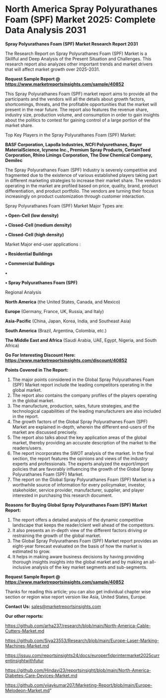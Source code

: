 # North America Spray Polyurathanes Foam (SPF) Market 2025: Complete Data Analysis 2031

<strong>Spray Polyurathanes Foam (SPF) Market Research Report 2031</strong>

The Research Report on Spray Polyurathanes Foam (SPF) Market is a Skillful and Deep Analysis of the Present Situation and Challenges. This research report also analyzes other important trends and market drivers that will affect market growth over 2025-2031.

<strong>Request Sample Report @ <a href=https://www.marketreportsinsights.com/sample/40852>https://www.marketreportsinsights.com/sample/40852</a></strong>

This Spray Polyurathanes Foam (SPF) market report aims to provide all the participants and the vendors will all the details about growth factors, shortcomings, threats, and the profitable opportunities that the market will present in the near future. The report also features the revenue share, industry size, production volume, and consumption in order to gain insights about the politics to contest for gaining control of a large portion of the market share.

Top Key Players in the Spray Polyurathanes Foam (SPF) Market:

<strong>BASF Corporation, Lapolla Industries, NCFI Polyurethanes, Bayer MaterialScience, Icynene Inc., Premium Spray Products, CertainTeed Corporation, Rhino Linings Corporation, The Dow Chemical Company, Demilec</strong>

The Spray Polyurathanes Foam (SPF) Industry is severely competitive and fragmented due to the existence of various established players taking part in different marketing strategies to increase their market share. The vendors operating in the market are profiled based on price, quality, brand, product differentiation, and product portfolio. The vendors are turning their focus increasingly on product customization through customer interaction.

Spray Polyurathanes Foam (SPF) Market Major Types are:

<strong>•  Open-Cell (low density)

•  Closed-Cell (medium density)

•  Closed-Cell (high density)</strong>

Market Major end-user applications :

<strong>•  Residential Buildings

•  Commercial Buildings

•  

•  Spray Polyurathanes Foam (SPF)</strong>

Regional Analysis

</u><strong><b>North America</b></strong> (the United States, Canada, and Mexico)

<strong><b>Europe </b></strong>(Germany, France, UK, Russia, and Italy)

<strong><b>Asia-Pacific</b></strong> (China, Japan, Korea, India, and Southeast Asia)

<strong><b>South America</b></strong> (Brazil, Argentina, Colombia, etc.)

<strong><b>The Middle East and Africa</b></strong> (Saudi Arabia, UAE, Egypt, Nigeria, and South Africa)

<strong>Go For Interesting Discount Here: <a href=https://www.marketreportsinsights.com/discount/40852>https://www.marketreportsinsights.com/discount/40852</a></strong>

<strong>Points Covered in The Report:</strong>
<ol>
  <li>The major points considered in the Global Spray Polyurathanes Foam (SPF) Market report include the leading competitors operating in the global market.</li>
  <li>The report also contains the company profiles of the players operating in the global market.</li>
  <li>The manufacture, production, sales, future strategies, and the technological capabilities of the leading manufacturers are also included in the report.</li>
  <li>The growth factors of the Global Spray Polyurathanes Foam (SPF) Market are explained in-depth, wherein the different end-users of the market are discussed precisely.</li>
  <li>The report also talks about the key application areas of the global market, thereby providing an accurate description of the market to the readers/users.</li>
  <li>The report incorporates the SWOT analysis of the market. In the final section, the report features the opinions and views of the industry experts and professionals. The experts analyzed the export/import policies that are favorably influencing the growth of the Global Spray Polyurathanes Foam (SPF) Market.</li>
  <li>The report on the Global Spray Polyurathanes Foam (SPF) Market is a worthwhile source of information for every policymaker, investor, stakeholder, service provider, manufacturer, supplier, and player interested in purchasing this research document.</li>
</ol>
<strong>Reasons for Buying Global Spray Polyurathanes Foam (SPF) Market Report:</strong>

<ol>
  <li>The report offers a detailed analysis of the dynamic competitive landscape that keeps the reader/client well ahead of the competitors.</li>
  <li>It also presents an in-depth view of the different factors driving or restraining the growth of the global market.</li>
  <li>The Global Spray Polyurathanes Foam (SPF) Market report provides an eight-year forecast evaluated on the basis of how the market is estimated to grow.</li>
  <li>It helps in making aware business decisions by having providing thorough insights insights into the global market and by making an all-inclusive analysis of the key market segments and sub-segments.</li>
</ol>
<strong>Request Sample Report @ <a href=https://www.marketreportsinsights.com/sample/40852>https://www.marketreportsinsights.com/sample/40852</a></strong>


Thanks for reading this article; you can also get individual chapter wise section or region wise report version like Asia, United States, Europe.

<strong>Contact Us:</strong>
sales@marketreportsinsights.com

<strong>Our other reports:</strong>

<a href=https://github.com/arha237/research/blob/main/North-America-Cable-Cutters-Market.md>https://github.com/arha237/research/blob/main/North-America-Cable-Cutters-Market.md</a>

<a href=https://github.com/Siya23553/Research/blob/main/Europe-Laser-Marking-Machines-Market.md>https://github.com/Siya23553/Research/blob/main/Europe-Laser-Marking-Machines-Market.md</a>

<a href=https://issuu.com/reportsinsights24/docs/europerfidprintermarket2025currentinsightwithfutur>https://issuu.com/reportsinsights24/docs/europerfidprintermarket2025currentinsightwithfutur</a>

<a href=https://github.com/Hindavi23/reportsinsight/blob/main/North-America-Diabetes-Care-Devices-Market.md>https://github.com/Hindavi23/reportsinsight/blob/main/North-America-Diabetes-Care-Devices-Market.md</a>

<a href=https://github.com/vijaykumar207/Marketing-Report/blob/main/Europe-Melodeon-Market.md>https://github.com/vijaykumar207/Marketing-Report/blob/main/Europe-Melodeon-Market.md</a>"

